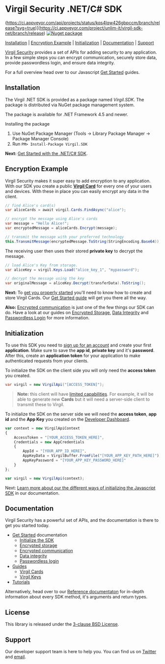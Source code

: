 # Virgil Security .NET/C# SDK
(https://ci.appveyor.com/api/projects/status/kqs4lqw426gbpccm/branch/release?svg=true)](https://ci.appveyor.com/project/unlim-it/virgil-sdk-net/branch/release) [![Nuget package](https://img.shields.io/nuget/v/Virgil.SDK.svg)](https://www.nuget.org/packages/Virgil.SDK/)

[Installation](#installation) | [Encryption Example](#encryption-example) | [Initialization](#initialization) | [Documentation](#documentation) | [Support](#support)

[Virgil Security](https://virgilsecurity.com) provides a set of APIs for adding security to any application. In a few simple steps you can encrypt communication, securely store data, provide passwordless login, and ensure data integrity.

For a full overview head over to our Javascript [Get Started](#_getstarted) guides.

## Installation

The Virgil .NET SDK is provided as a package named *Virgil.SDK*. The package is distributed via NuGet package management system. 

The package is available for .NET Framework 4.5 and newer.

Installing the package

1. Use NuGet Package Manager (Tools -> Library Package Manager -> Package Manager Console)
2. Run `PM> Install-Package Virgil.SDK`

__Next:__ [Get Started with the .NET/C# SDK](#_getstarted).

## Encryption Example

Virgil Security makes it super easy to add encryption to any application. With our SDK you create a public [__Virgil Card__](#link_to_virgil_cards_guide) for every one of your users and devices. With these in place you can easily encrypt any data in the client.

```csharp
// find Alice's card(s)
var aliceCards = await virgil.Cards.FindAsync("alice");

// encrypt the message using Alice's cards
var message = "Hello Alice!";
var encryptedMessage = aliceCards.Encrypt(message);

// transmit the message with your preferred technology
this.TransmitMessage(encryptedMessage.ToString(StringEncoding.Base64));
```

The receiving user then uses their stored __private key__ to decrypt the message.


```csharp
// load Alice's Key from storage.
var aliceKey = virgil.Keys.Load("alice_key_1", "mypassword");

// decrypt the message using the key 
var originalMessage = aliceKey.Decrypt(transferData).ToString();
```

__Next:__ To [get you properly started](#_encryption_get_started_guide) you'll need to know how to create and store Virgil Cards. Our [Get Started guide](#_encryption_get_started_guide) will get you there all the way.

__Also:__ [Encrypted communication](#_getstarted_encryption) is just one of the few things our SDK can do. Have a look at our guides on  [Encrypted Storage](#_getstarted_storage), [Data Integrity](#_getstarted_data_integrity) and [Passwordless Login](#_getstarted_passwordless_login) for more information.


## Initialization

To use this SDK you need to [sign up for an account](https://developer.virgilsecurity.com/account/signup) and create your first __application__. Make sure to save the __app id__, __private key__ and it's __password__. After this, create an __application token__ for your application to make authenticated requests from your clients.

To initialize the SDK on the client side you will only need the __access token__ you created.

```csharp
var virgil = new VirgilApi("[ACCESS_TOKEN]");
```

> __Note:__ this client will have [limited capabilities](#guide_on_client_access_permissions). For example, it will be able to generate new __Cards__ but it will need a server-side client to transmit these to Virgil.

To initialize the SDK on the server side we will need the __access token__, __app id__ and the __App Key__ you created on the [Developer Dashboard](https://developer.virgilsecurity.com/).

```javascript
var context = new VirgilApiContext
{
    AccessToken = "[YOUR_ACCESS_TOKEN_HERE]",
    Credentials = new AppCredentials
    {
        AppId = "[YOUR_APP_ID_HERE]",
        AppKeyData = VirgilBuffer.FromFile("[YOUR_APP_KEY_PATH_HERE]"),
        AppKeyPassword = "[YOUR_APP_KEY_PASSWORD_HERE]"
    }
};

var virgil = new VirgilApi(context);
```

Next: [Learn more about our the different ways of initializing the Javascript SDK](#_guide_initialization) in our documentation.

## Documentation

Virgil Security has a powerful set of APIs, and the documentation is there to get you started today.

* [Get Started](#get_started_root) documentation
  * [Initialize the SDK](#initialize_root)
  * [Encrypted storage](#encrypted_storage)
  * [Encrypted communication](#encrypted_comms)
  * [Data integrity](#data_integrity)
  * [Passwordless login](#passwordless_login)
* [Guides](#guides_link)
  * [Virgil Cards](#guide_cards)
  * [Virgil Keys](#guide_keys)
* [Tutorials](#tutorials_link)

Alternatively, head over to our [Reference documentaton](#reference_docs) for in-depth information about every SDK method, it's arguments and return types.

## License

This library is released under the [3-clause BSD License](LICENSE).

## Support

Our developer support team is here to help you. You can find us on [Twitter](https://twitter.com/virgilsecurity) and [email](support).

[support]: mailto:support@virgilsecurity.com
[_getstarted]: https://virgilsecurity.com/docs/sdk/net/
[_getstarted_encryption]: https://virgilsecurity.com/docs/js/encrypted-communication
[_getstarted_storage]: https://virgilsecurity.com/docs/use-cases/secure-data-at-rest
[_getstarted_data_integrity]: https://virgilsecurity.com/docs/use-cases/data-verification
[_getstarted_passwordless_login]: https://virgilsecurity.com/docs/use-cases/passwordless-authentication
[_guide_initialization]: https://virgilsecurity.com/docs/sdk/net/get-started

